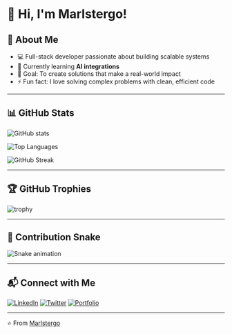 # 👋 Hi, I'm Marlstergo!

## 🚀 About Me
- 💻 Full-stack developer passionate about building scalable systems
- 🌱 Currently learning **AI integrations**
- 🎯 Goal: To create solutions that make a real-world impact
- ⚡ Fun fact: I love solving complex problems with clean, efficient code

---

## 📊 GitHub Stats

![GitHub stats](https://github-readme-stats.vercel.app/api?username=Marlstergo&show_icons=true&theme=radical)

![Top Languages](https://github-readme-stats.vercel.app/api/top-langs/?username=Marlstergo&layout=compact&theme=radical)

![GitHub Streak](https://github-readme-streak-stats.herokuapp.com/?user=Marlstergo&theme=radical)

---

## 🏆 GitHub Trophies

![trophy](https://github-profile-trophy.vercel.app/?username=Marlstergo&theme=radical&margin-w=15&margin-h=15)

---

## 🐍 Contribution Snake

![Snake animation](https://github.com/Marlstergo/Marlstergo/blob/output/github-contribution-grid-snake.svg)

---

## 📬 Connect with Me

[![LinkedIn](https://img.shields.io/badge/LinkedIn-blue?style=flat&logo=linkedin)](https://linkedin.com/in/Marlstergo)
[![Twitter](https://img.shields.io/badge/Twitter-blue?style=flat&logo=twitter)](https://twitter.com/Marlstergo)
[![Portfolio](https://img.shields.io/badge/Portfolio-000?style=flat&logo=firefox)](https://Marlstergo.dev)

---

⭐️ From [Marlstergo](https://github.com/Marlstergo)
